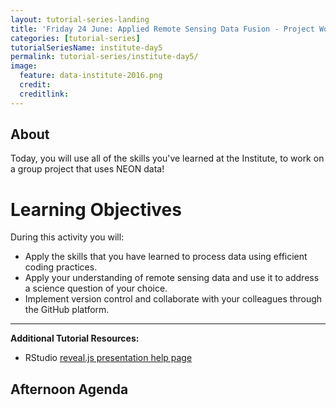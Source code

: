 ```yaml
---
layout: tutorial-series-landing
title: 'Friday 24 June: Applied Remote Sensing Data Fusion - Project Work Day'
categories: [tutorial-series]
tutorialSeriesName: institute-day5
permalink: tutorial-series/institute-day5/
image:
  feature: data-institute-2016.png
  credit:
  creditlink:
---
```

## About

Today, you will use all of the skills you've learned at the Institute,
to work on a group project that uses NEON data!

<div id="objectives" markdown="1">

# Learning Objectives

During this activity you will: 

* Apply the skills that you have learned to process data using efficient 
coding practices.
* Apply your understanding of remote sensing data and use it to address a science
question of your choice.
* Implement version control and collaborate with your colleagues through the 
GitHub platform.

****

**Additional Tutorial Resources:**

* RStudio <a href="http://rmarkdown.rstudio.com/revealjs_presentation_format.html" target="_blank"> reveal.js presentation help page</a>

</div>

## Afternoon Agenda
